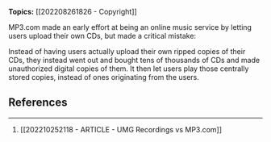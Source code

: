 **Topics:** [[202208261826 - Copyright]]

MP3.com made an early effort at being an online music service by letting users upload their own CDs, but made a critical mistake:

Instead of having users actually upload their own ripped copies of their CDs, they instead went out and bought tens of thousands of CDs and made unauthorized digital copies of them. It then let users play those centrally stored copies, instead of ones originating from the users.

## References
---
1. [[202210252118 - ARTICLE - UMG Recordings vs MP3.com]]